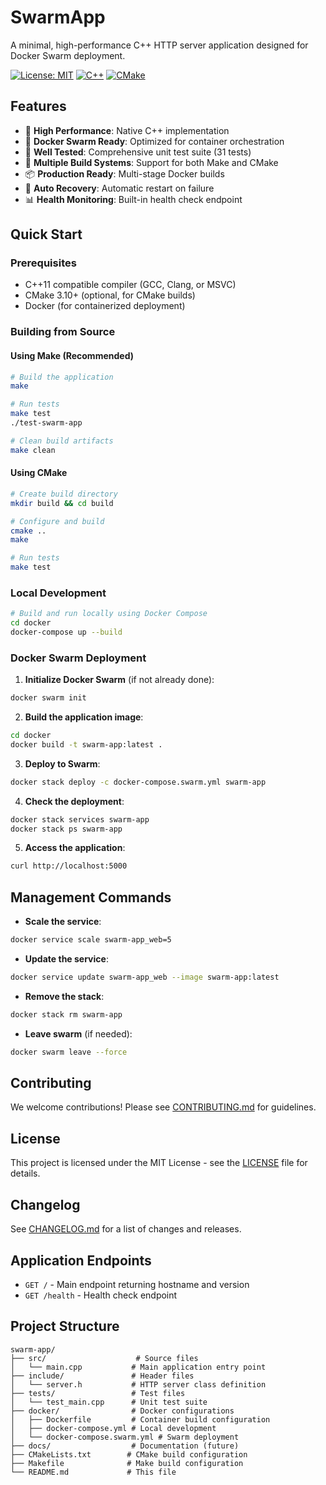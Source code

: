 # SwarmApp

A minimal, high-performance C++ HTTP server application designed for Docker Swarm deployment.

[![License: MIT](https://img.shields.io/badge/License-MIT-yellow.svg)](https://opensource.org/licenses/MIT)
[![C++](https://img.shields.io/badge/C%2B%2B-11-blue.svg)](https://isocpp.org/)
[![CMake](https://img.shields.io/badge/CMake-3.10+-green.svg)](https://cmake.org/)

## Features

- 🚀 **High Performance**: Native C++ implementation
- 🐳 **Docker Swarm Ready**: Optimized for container orchestration
- 🧪 **Well Tested**: Comprehensive unit test suite (31 tests)
- 🔧 **Multiple Build Systems**: Support for both Make and CMake
- 📦 **Production Ready**: Multi-stage Docker builds
- 🔄 **Auto Recovery**: Automatic restart on failure
- 📊 **Health Monitoring**: Built-in health check endpoint

## Quick Start

### Prerequisites
- C++11 compatible compiler (GCC, Clang, or MSVC)
- CMake 3.10+ (optional, for CMake builds)
- Docker (for containerized deployment)

### Building from Source

#### Using Make (Recommended)
```bash
# Build the application
make

# Run tests
make test
./test-swarm-app

# Clean build artifacts
make clean
```

#### Using CMake
```bash
# Create build directory
mkdir build && cd build

# Configure and build
cmake ..
make

# Run tests
make test
```

### Local Development
```bash
# Build and run locally using Docker Compose
cd docker
docker-compose up --build
```

### Docker Swarm Deployment

1. **Initialize Docker Swarm** (if not already done):
```bash
docker swarm init
```

2. **Build the application image**:
```bash
cd docker
docker build -t swarm-app:latest .
```

3. **Deploy to Swarm**:
```bash
docker stack deploy -c docker-compose.swarm.yml swarm-app
```

4. **Check the deployment**:
```bash
docker stack services swarm-app
docker stack ps swarm-app
```

5. **Access the application**:
```bash
curl http://localhost:5000
```

## Management Commands

- **Scale the service**:
```bash
docker service scale swarm-app_web=5
```

- **Update the service**:
```bash
docker service update swarm-app_web --image swarm-app:latest
```

- **Remove the stack**:
```bash
docker stack rm swarm-app
```

- **Leave swarm** (if needed):
```bash
docker swarm leave --force
```

## Contributing

We welcome contributions! Please see [CONTRIBUTING.md](CONTRIBUTING.md) for guidelines.

## License

This project is licensed under the MIT License - see the [LICENSE](LICENSE) file for details.

## Changelog

See [CHANGELOG.md](CHANGELOG.md) for a list of changes and releases.

## Application Endpoints

- `GET /` - Main endpoint returning hostname and version
- `GET /health` - Health check endpoint

## Project Structure

```
swarm-app/
├── src/                    # Source files
│   └── main.cpp           # Main application entry point
├── include/               # Header files
│   └── server.h           # HTTP server class definition
├── tests/                 # Test files
│   └── test_main.cpp      # Unit test suite
├── docker/                # Docker configurations
│   ├── Dockerfile         # Container build configuration
│   ├── docker-compose.yml # Local development
│   └── docker-compose.swarm.yml # Swarm deployment
├── docs/                  # Documentation (future)
├── CMakeLists.txt        # CMake build configuration
├── Makefile              # Make build configuration
└── README.md             # This file
```
